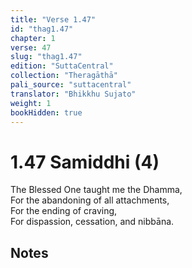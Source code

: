 ```yaml
---
title: "Verse 1.47"
id: "thag1.47"
chapter: 1
verse: 47
slug: "thag1.47"
edition: "SuttaCentral"
collection: "Theragāthā"
pali_source: "suttacentral"
translator: "Bhikkhu Sujato"
weight: 1
bookHidden: true
---
```


# 1.47 Samiddhi (4)  

The Blessed One taught me the Dhamma,  
For the abandoning of all attachments,  
For the ending of craving,  
For dispassion, cessation, and nibbāna.

## Notes